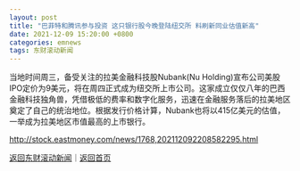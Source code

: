 ```yaml
---
layout: post
title: "巴菲特和腾讯参与投资 这只银行股今晚登陆纽交所 料刷新同业估值新高"
date: 2021-12-09 15:20:00 +0800
categories: emnews
tags: 东财滚动新闻
---
```


当地时间周三，备受关注的拉美金融科技股Nubank(Nu Holding)宣布公司美股IPO定价为9美元，将在周四正式成为纽交所上市公司。这家成立仅仅八年的巴西金融科技独角兽，凭借极低的费率和数字化服务，迅速在金融服务落后的拉美地区奠定了自己的统治地位。根据发行价格计算，Nubank也将以415亿美元的估值，一举成为拉美地区市值最高的上市银行。

<http://stock.eastmoney.com/news/1768,202112092208582295.html>

[返回东财滚动新闻](//finews.withounder.com/emnews/)｜[返回首页](//finews.withounder.com/)